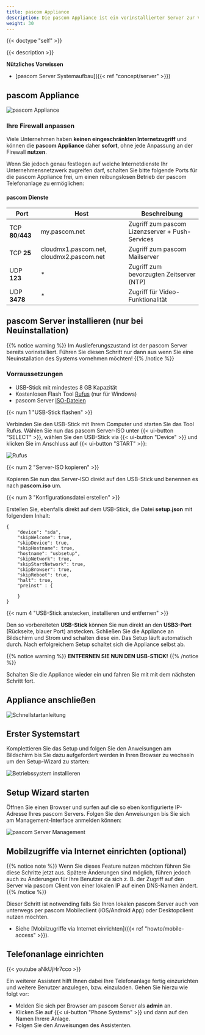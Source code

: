```yaml
---
title: pascom Appliance
description: Die pascom Appliance ist ein vorinstallierter Server zur Vor-Ort-Installation.
weight: 30
---
```


{{< doctype "self"  >}}

{{< description >}}

**Nützliches Vorwissen**


 * [pascom Server Systemaufbau]({{< ref "concept/server" >}})

## pascom Appliance

![pascom Appliance](pascom-appliance.png)


### Ihre Firewall anpassen

Viele Unternehmen haben **keinen eingeschränkten Internetzugriff** und können die **pascom Appliance** daher **sofort**, ohne jede Anpassung an der Firewall **nutzen**.

Wenn Sie jedoch genau festlegen auf welche Internetdienste Ihr Unternehmensnetzwerk zugreifen darf, schalten Sie bitte folgende Ports für die pascom Appliance frei, um einen reibungslosen Betrieb der pascom Telefonanlage zu ermöglichen:

#### pascom Dienste

| Port | Host | Beschreibung |
| ---- | ---- | ------------ |
| TCP **80**/**443** | my.pascom.net | Zugriff zum pascom Lizenzserver + Push-Services |
| TCP **25** | cloudmx1.pascom.net, cloudmx2.pascom.net | Zugriff zum pascom Mailserver |
| UDP **123** | \* | Zugriff zum bevorzugten Zeitserver (NTP) |
| UDP **3478** | \* | Zugriff für Video-Funktionalität |


## pascom Server installieren (nur bei Neuinstallation)
{{% notice warning %}}
Im Auslieferungszustand ist der pascom Server bereits vorinstalliert. Führen Sie diesen Schritt nur dann aus wenn Sie eine Neuinstallation des Systems vornehmen möchten!
{{% /notice %}}

### Vorraussetzungen

* USB-Stick mit mindestes 8 GB Kapazität
* Kostenlosen Flash Tool [Rufus](https://rufus.akeo.ie/) (nur für Windows)
* pascom Server [ISO-Dateien](https://www.pascom.net/de/download/)

{{< num 1 "USB-Stick flashen" >}}

Verbinden Sie den USB-Stick mit Ihrem Computer und starten Sie das Tool Rufus. Wählen Sie nun das pascom Server-ISO unter {{< ui-button "SELECT" >}}, wählen Sie den USB-Stick via {{< ui-button "Device" >}} und klicken Sie im Anschluss auf {{< ui-button "START" >}}:

![Rufus](rufus.png?width=300px "Rufus")

{{< num 2 "Server-ISO kopieren" >}}

Kopieren Sie nun das Server-ISO direkt auf den USB-Stick und benennen es nach **pascom.iso** um.

{{< num 3 "Konfigurationsdatei erstellen" >}}

Erstellen Sie, ebenfalls direkt auf dem USB-Stick, die Datei **setup.json** mit folgendem Inhalt:

```
{
    "device": "sda",
    "skipWelcome": true,
    "skipDevice": true,
    "skipHostname": true,
    "hostname": "usbsetup",
    "skipNetwork": true,
    "skipStartNetwork": true,
    "skipBrowser": true,
    "skipReboot": true,
    "halt": true,
    "preinst" : {
 
    }
}
```

{{< num 4 "USB-Stick anstecken, installieren und entfernen" >}}

Den so vorbereiteten **USB-Stick** können Sie nun direkt an den **USB3-Port** (Rückseite, blauer Port) anstecken. Schließen Sie die Appliance an Bildschirm und Strom und schalten diese ein. Das Setup läuft automatisch durch. Nach erfolgreichem Setup schaltet sich die Appliance selbst ab. 

{{% notice warning %}}
**ENTFERNEN SIE NUN DEN USB-STICK!**
{{% /notice %}}


Schalten Sie die Appliance wieder ein und fahren Sie mit mit dem nächsten Schritt fort.

## Appliance anschließen

![Schnellstartanleitung](getting_started_guide.de.png?width=80%)

## Erster Systemstart

Komplettieren Sie das Setup und folgen Sie den Anweisungen am Bildschirm bis Sie dazu aufgefordert werden in Ihren Browser zu wechseln um den Setup-Wizard zu starten:

![Betriebssystem installieren](tui.png)

## Setup Wizard starten

Öffnen Sie einen Browser und surfen auf die so eben konfigurierte IP-Adresse Ihres pascom Servers. Folgen Sie den Anweisungen bis Sie sich am Management-Interface anmelden können:

![pascom Server Management](management.png)

## Mobilzugriffe via Internet einrichten (optional)

{{% notice note %}}
Wenn Sie dieses Feature nutzen möchten führen Sie diese Schritte jetzt aus. Spätere Änderungen sind möglich, führen jedoch auch zu Änderungen für Ihre Benutzer da sich z. B. der Zugriff auf den Server via pascom Client von einer lokalen IP auf einen DNS-Namen ändert.
{{% /notice %}}

Dieser Schritt ist notwending falls Sie Ihren lokalen pascom Server auch von unterwegs per pascom Mobileclient (iOS/Android App) oder Desktopclient nutzen möchten.

 * Siehe [Mobilzugriffe via Internet einrichten]({{< ref "howto/mobile-access" >}}).

## Telefonanlage einrichten


{{< youtube aNkUjHr7cco >}}

Ein weiterer Assistent hilft Ihnen dabei Ihre Telefonanlage fertig einzurichten und weitere Benutzer anzulegen, bzw. einzuladen.
Gehen Sie hierzu wie folgt vor:

* Melden Sie sich per Browser am pascom Server als **admin** an.
* Klicken Sie auf {{< ui-button "Phone Systems" >}} und dann auf den Namen Ihrere Anlage.
* Folgen Sie den Anweisungen des Assistenten.
